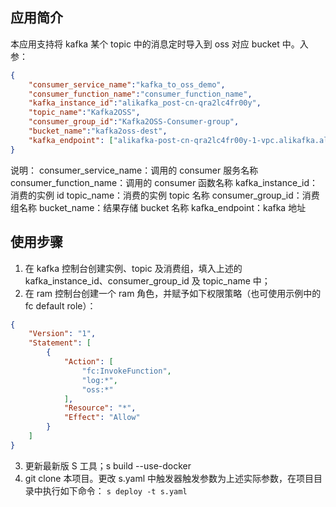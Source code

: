 
## 应用简介
本应用支持将 kafka 某个 topic 中的消息定时导入到 oss 对应 bucket 中。入参：
```json
{
    "consumer_service_name":"kafka_to_oss_demo",
    "consumer_function_name":"consumer_function_name",
    "kafka_instance_id":"alikafka_post-cn-qra2lc4fr00y",
    "topic_name":"Kafka2OSS",
    "consumer_group_id":"Kafka2OSS-Consumer-group",
    "bucket_name":"kafka2oss-dest",
    "kafka_endpoint": ["alikafka-post-cn-qra2lc4fr00y-1-vpc.alikafka.aliyuncs.com:9092","alikafka-post-cn-qra2lc4fr00y-2-vpc.alikafka.aliyuncs.com:9092","alikafka-post-cn-qra2lc4fr00y-3-vpc.alikafka.aliyuncs.com:9092"]
}
```
说明：
consumer_service_name：调用的 consumer 服务名称
consumer_function_name：调用的 consumer 函数名称
kafka_instance_id：消费的实例 id
topic_name：消费的实例 topic 名称
consumer_group_id：消费组名称
bucket_name：结果存储 bucket 名称
kafka_endpoint：kafka 地址

## 使用步骤

1. 在 kafka 控制台创建实例、topic 及消费组，填入上述的 kafka_instance_id、consumer_group_id 及 topic_name 中；
2. 在 ram 控制台创建一个 ram 角色，并赋予如下权限策略（也可使用示例中的 fc default role）：
```json
{
    "Version": "1",
    "Statement": [
        {
            "Action": [
                "fc:InvokeFunction",
                "log:*",
                "oss:*"
            ],
            "Resource": "*",
            "Effect": "Allow"
        }
    ]
}
```
3. 更新最新版 S 工具；s build --use-docker
4. git clone 本项目。更改 s.yaml 中触发器触发参数为上述实际参数，在项目目录中执行如下命令： `s deploy -t s.yaml`
